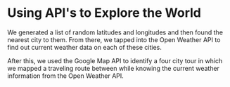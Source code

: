 # Using API's to Explore the World

We generated a list of random latitudes and longitudes and then found the nearest city to them.  From there, we tapped into the Open Weather API to find out current weather data on each of these cities.

After this, we used the Google Map API to identify a four city tour in which we mapped a traveling route between while knowing the current weather information from the Open Weather API.
